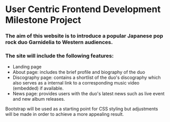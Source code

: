 # User Centric Frontend Development Milestone Project

### The aim of this website is to introduce a popular Japanese pop rock duo Garnidelia to Western audiences.
### The site will include the following features:

- Landing page
- About page: includes the brief profile and biography of the duo
- Discography page: contains a shortlist of the duo's discography which also serves as a internal link to a
corresponding music video (embedded) if available.
- News page: provides users with the duo's latest news such as live event and new album releases.

Bootstrap will be used as a starting point for CSS styling but adjustments will be made in order to achieve
a more appealing result.